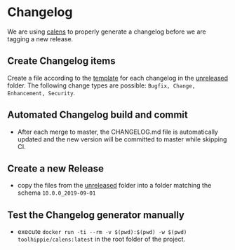 # Changelog

We are using [calens](https://github.com/restic/calens) to properly generate a
changelog before we are tagging a new release. 

## Create Changelog items
Create a file according to the [template](TEMPLATE) for each 
changelog in the [unreleased](./unreleased) folder. The following change types are possible: `Bugfix, Change, Enhancement, Security`.

## Automated Changelog build and commit
- After each merge to master, the CHANGELOG.md file is automatically updated and the new version will be committed to master while skipping CI.

## Create a new Release
- copy the files from the [unreleased](./unreleased) folder into a folder matching the
schema `10.0.0_2019-09-01`

## Test the Changelog generator manually
- execute `docker run -ti --rm -v $(pwd):$(pwd) -w $(pwd) toolhippie/calens:latest` 
in the root folder of the project.
